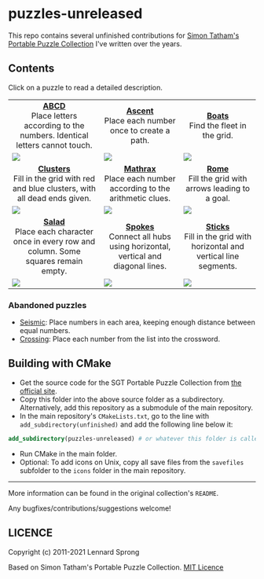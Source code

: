 puzzles-unreleased
==================

This repo contains several unfinished contributions for [Simon Tatham's Portable Puzzle Collection](https://www.chiark.greenend.org.uk/~sgtatham/puzzles/) I've written over the years.

## Contents

Click on a puzzle to read a detailed description.

<table>
<tr>
<td align="center"><b><a href="https://github.com/x-sheep/puzzles-unreleased/blob/master/docs/abcd.md">ABCD</a></b><br/>Place letters according to the numbers. Identical letters cannot touch.</td>
<td align="center"><b><a href="https://github.com/x-sheep/puzzles-unreleased/blob/master/docs/ascent.md">Ascent</a></b><br/>Place each number once to create a path.</td>
<td align="center"><b><a href="https://github.com/x-sheep/puzzles-unreleased/blob/master/docs/boats.md">Boats</a></b><br/>Find the fleet in the grid.</td>
</tr>
<tr>
<td><a href="https://github.com/x-sheep/puzzles-unreleased/blob/master/docs/abcd.md"><img src="https://raw.githubusercontent.com/x-sheep/puzzles-unreleased/master/docs/img/abcd.png"></a></td>
<td><a href="https://github.com/x-sheep/puzzles-unreleased/blob/master/docs/ascent.md"><img src="https://raw.githubusercontent.com/x-sheep/puzzles-unreleased/master/docs/img/ascent.png"></a></td>
<td><a href="https://github.com/x-sheep/puzzles-unreleased/blob/master/docs/boats.md"><img src="https://raw.githubusercontent.com/x-sheep/puzzles-unreleased/master/docs/img/boats.png"></a></td>
</tr>
<tr>
<td align="center"><b><a href="https://github.com/x-sheep/puzzles-unreleased/blob/master/docs/clusters.md">Clusters</a></b><br/>Fill in the grid with red and blue clusters, with all dead ends given.</td>
<td align="center"><b><a href="https://github.com/x-sheep/puzzles-unreleased/blob/master/docs/mathrax.md">Mathrax</a></b><br/>Place each number according to the arithmetic clues.</td>
<td align="center"><b><a href="https://github.com/x-sheep/puzzles-unreleased/blob/master/docs/rome.md">Rome</a></b><br/>Fill the grid with arrows leading to a goal.</td>
</tr>
<tr>
<td><a href="https://github.com/x-sheep/puzzles-unreleased/blob/master/docs/clusters.md"><img src="https://raw.githubusercontent.com/x-sheep/puzzles-unreleased/master/docs/img/clusters.png"></a></td>
<td><a href="https://github.com/x-sheep/puzzles-unreleased/blob/master/docs/mathrax.md"><img src="https://raw.githubusercontent.com/x-sheep/puzzles-unreleased/master/docs/img/mathrax.png"></a></td>
<td><a href="https://github.com/x-sheep/puzzles-unreleased/blob/master/docs/rome.md"><img src="https://raw.githubusercontent.com/x-sheep/puzzles-unreleased/master/docs/img/rome.png"></a></td>
</tr>
<tr>
<td align="center"><b><a href="https://github.com/x-sheep/puzzles-unreleased/blob/master/docs/salad.md">Salad</a></b><br/>Place each character once in every row and column. Some squares remain empty.</td>
<td align="center"><b><a href="https://github.com/x-sheep/puzzles-unreleased/blob/master/docs/spokes.md">Spokes</a></b><br/>Connect all hubs using horizontal, vertical and diagonal lines.</td>
<td align="center"><b><a href="https://github.com/x-sheep/puzzles-unreleased/blob/master/docs/sticks.md">Sticks</a></b><br/>Fill in the grid with horizontal and vertical line segments.</td>
</tr>
<tr>
<td><a href="https://github.com/x-sheep/puzzles-unreleased/blob/master/docs/salad.md"><img src="https://raw.githubusercontent.com/x-sheep/puzzles-unreleased/master/docs/img/salad.png"></a></td>
<td><a href="https://github.com/x-sheep/puzzles-unreleased/blob/master/docs/spokes.md"><img src="https://raw.githubusercontent.com/x-sheep/puzzles-unreleased/master/docs/img/spokes.png"></a></td>
<td><a href="https://github.com/x-sheep/puzzles-unreleased/blob/master/docs/sticks.md"><img src="https://raw.githubusercontent.com/x-sheep/puzzles-unreleased/master/docs/img/sticks.png"></a></td>
</tr>
</table>

### Abandoned puzzles

* [Seismic](https://github.com/x-sheep/puzzles-unreleased/blob/master/docs/seismic.md): Place numbers in each area, keeping enough distance between equal numbers.
* [Crossing](https://github.com/x-sheep/puzzles-unreleased/blob/master/docs/crossing.md): Place each number from the list into the crossword.

## Building with CMake

* Get the source code for the SGT Portable Puzzle Collection from [the official site](https://www.chiark.greenend.org.uk/~sgtatham/puzzles/).
* Copy this folder into the above source folder as a subdirectory. Alternatively, add this repository as a submodule of the main repository.
* In the main repository's `CMakeLists.txt`, go to the line with `add_subdirectory(unfinished)` and add the following line below it:
```cmake
add_subdirectory(puzzles-unreleased) # or whatever this folder is called
```
* Run CMake in the main folder.
* Optional: To add icons on Unix, copy all save files from the `savefiles` subfolder to the `icons` folder in the main repository. 

---

More information can be found in the original collection's `README`.

Any bugfixes/contributions/suggestions welcome!

## LICENCE

Copyright (c) 2011-2021 Lennard Sprong

Based on Simon Tatham's Portable Puzzle Collection. [MIT Licence](./LICENCE)
